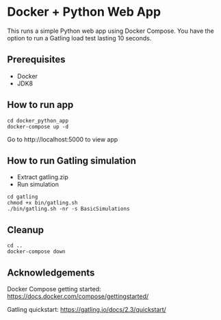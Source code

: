 # Docker + Python Web App

This runs a simple Python web app using Docker Compose.
You have the option to run a Gatling load test lasting 10 seconds. 

## Prerequisites

- Docker
- JDK8

## How to run app

```
cd docker_python_app
docker-compose up -d
```
Go to http://localhost:5000 to view app

## How to run Gatling simulation

- Extract gatling.zip
- Run simulation
```
cd gatling
chmod +x bin/gatling.sh
./bin/gatling.sh -nr -s BasicSimulations
```

## Cleanup
```
cd ..
docker-compose down
```

## Acknowledgements

Docker Compose getting started:
https://docs.docker.com/compose/gettingstarted/

Gatling quickstart:
https://gatling.io/docs/2.3/quickstart/